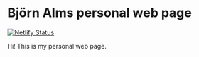 # Björn Alms personal web page

[![Netlify Status](https://api.netlify.com/api/v1/badges/c3e70746-313b-4c9b-8bcf-19d7fa966f4a/deploy-status)](https://app.netlify.com/sites/distracted-borg-7994a5/deploys)

Hi! This is my personal web page.
